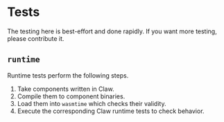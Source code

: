# Tests

The testing here is best-effort and done rapidly.
If you want more testing, please contribute it.

## `runtime`

Runtime tests perform the following steps.
1. Take components written in Claw.
2. Compile them to component binaries.
3. Load them into `wasmtime` which checks their validity.
4. Execute the corresponding Claw runtime tests to check behavior.
